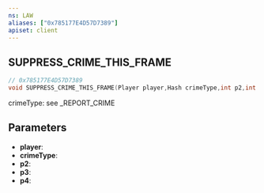 ```yaml
---
ns: LAW
aliases: ["0x785177E4D57D7389"]
apiset: client
---
```

## SUPPRESS_CRIME_THIS_FRAME

```c
// 0x785177E4D57D7389
void SUPPRESS_CRIME_THIS_FRAME(Player player,Hash crimeType,int p2,int p3,int p4);
```

crimeType: see _REPORT_CRIME

## Parameters
* **player**:
* **crimeType**:
* **p2**:
* **p3**:
* **p4**: